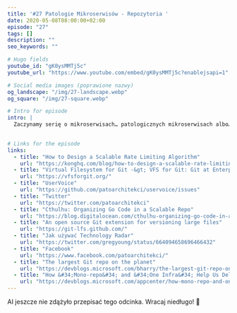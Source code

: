```yaml
---
title: '#27 Patologie Mikroserwisów - Repozytoria '
date: 2020-05-08T08:00:00+02:00
episode: "27"
tags: []
description: ""
seo_keywords: ""

# Hugo fields
youtube_id: "gK0ysMMTj5c"
youtube_url: "https://www.youtube.com/embed/gK0ysMMTj5c?enablejsapi=1"

# Social media images (poprawione nazwy)
og_landscape: "/img/27-landscape.webp"
og_square: "/img/27-square.webp"

# Intro for episode
intro: |
  Zaczynamy serię o mikroserwisach… patologicznych mikroserwisach albo… …patologii w mikroserwisach? Na start luźne gadki nad elementem, przy którym w sumie mało co się dyskutuje, czyli repozytoria!
  

# Links for the episode
links:
  - title: "How to Design a Scalable Rate Limiting Algorithm"
    url: "https://konghq.com/blog/how-to-design-a-scalable-rate-limiting-algorithm/"
  - title: "Virtual Filesystem for Git -&gt; VFS for Git: Git at Enterprise Scale"
    url: "https://vfsforgit.org/"
  - title: "UserVoice"
    url: "https://github.com/patoarchitekci/uservoice/issues"
  - title: "Twitter"
    url: "https://twitter.com/patoarchitekci"
  - title: "Cthulhu: Organizing Go Code in a Scalable Repo"
    url: "https://blog.digitalocean.com/cthulhu-organizing-go-code-in-a-scalable-repo/"
  - title: "An open source Git extension for versioning large files"
    url: "https://git-lfs.github.com/"
  - title: "Jak używać Technology Radar"
    url: "https://twitter.com/gregyoung/status/664094658696466432"
  - title: "Facebook"
    url: "https://www.facebook.com/patoarchitekci/"
  - title: "The largest Git repo on the planet"
    url: "https://devblogs.microsoft.com/bharry/the-largest-git-repo-on-the-planet/"
  - title: "How &#34;Mono-repo&#34; and &#34;One Infra&#34; Help Us Deliver a Better Developer Experience"
    url: "https://devblogs.microsoft.com/appcenter/how-mono-repo-and-one-infra-help-us-deliver-a-better-developer-experience/"
---
```


AI jeszcze nie zdążyło przepisać tego odcinka. Wracaj niedługo! 🤖